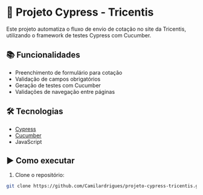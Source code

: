 # 🚗 Projeto Cypress - Tricentis

Este projeto automatiza o fluxo de envio de cotação no site da Tricentis, utilizando o framework de testes Cypress com Cucumber.

## 📚 Funcionalidades

- Preenchimento de formulário para cotação
- Validação de campos obrigatórios
- Geração de testes com Cucumber
- Validações de navegação entre páginas

## 🛠️ Tecnologias

- [Cypress](https://www.cypress.io/)
- [Cucumber](https://github.com/badeball/cypress-cucumber-preprocessor)
- JavaScript

## ▶️ Como executar

1. Clone o repositório:
```bash
git clone https://github.com/Camilardrigues/projeto-cypress-tricentis.git
